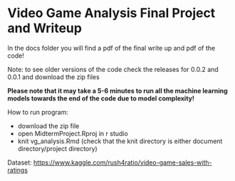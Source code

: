 # Video Game Analysis Final Project and Writeup

In the docs folder you will find a pdf of the final write up and pdf of the code!

Note: to see older versions of the code check the releases for 0.0.2 and 0.0.1 and download the zip files

**Please note that it may take a 5-6 minutes to run all the machine learning models towards the end of the code due to model complexity!**

How to run program: 
- download the zip file 
- open MidtermProject.Rproj in r studio 
- knit vg_analysis.Rmd (check that the knit directory is either document directory/project directory)

Dataset: https://www.kaggle.com/rush4ratio/video-game-sales-with-ratings
